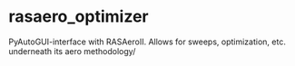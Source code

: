 # rasaero_optimizer
PyAutoGUI-interface with RASAeroII. Allows for sweeps, optimization, etc. underneath its aero methodology/
